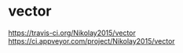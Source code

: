 # vector
https://travis-ci.org/Nikolay2015/vector
https://ci.appveyor.com/project/Nikolay2015/vector